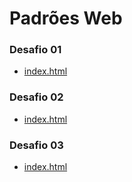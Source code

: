 # Padrões Web

### Desafio 01
* [index.html](https://github.com/felipemadu13/IFRN/blob/2d22b1a403e895441c84766866e0d7c20d4ff735/padroes_web/desafio_01/index.html)

### Desafio 02
* [index.html](https://github.com/felipemadu13/IFRN/blob/2d22b1a403e895441c84766866e0d7c20d4ff735/padroes_web/desafio_02/index.html)

### Desafio 03
* [index.html](https://github.com/felipemadu13/IFRN/tree/f87f539138e05b57ba514523ec2dee3187a84e47/padroes_web/desafio_03)
